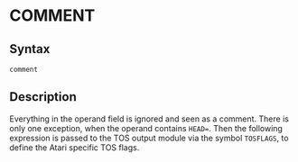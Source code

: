 # COMMENT

## Syntax
```assembly
comment
```

## Description
Everything in the operand field is ignored and seen as a comment.
There is only one exception, when the operand contains `HEAD=`. Then the following expression is passed to the TOS output module via the symbol `TOSFLAGS`, to define the Atari specific TOS flags.
